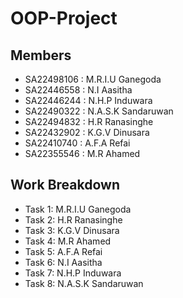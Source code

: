 # OOP-Project

## Members
  - SA22498106 : M.R.I.U Ganegoda
  - SA22446558 : N.I Aasitha
  - SA22446244 : N.H.P Induwara
  - SA22490322 : N.A.S.K Sandaruwan
  - SA22494832 : H.R Ranasinghe
  - SA22432902 : K.G.V Dinusara 
  - SA22410740 : A.F.A Refai
  - SA22355546 : M.R Ahamed

## Work Breakdown
  - Task 1: M.R.I.U Ganegoda
  - Task 2: H.R Ranasinghe
  - Task 3: K.G.V Dinusara
  - Task 4: M.R Ahamed 
  - Task 5: A.F.A Refai
  - Task 6: N.I Aasitha
  - Task 7: N.H.P Induwara
  - Task 8: N.A.S.K Sandaruwan
